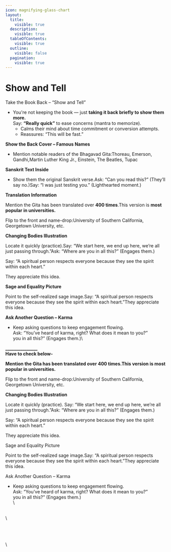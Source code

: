 ```yaml
---
icon: magnifying-glass-chart
layout:
  title:
    visible: true
  description:
    visible: true
  tableOfContents:
    visible: true
  outline:
    visible: false
  pagination:
    visible: true
---
```


# Show and Tell

Take the Book Back – “Show and Tell”

* You're not keeping the book — just **taking it back briefly to show them more.**\
  Say: **“Really quick”** to ease concerns (mantra to memorize).
  * Calms their mind about time commitment or conversion attempts.
  * Reassures: “This will be fast.”

**Show the Back Cover – Famous Names**

* Mention notable readers of the Bhagavad Gita:Thoreau, Emerson, Gandhi,Martin Luther King Jr., Einstein, The Beatles, Tupac

**Sanskrit Text Inside**

* Show them the original Sanskrit verse.Ask: “Can you read this?” (They’ll say no.)Say: “I was just testing you.” (Lighthearted moment.)

**Translation Information**

Mention the Gita has been translated over **400 times**.This version is **most popular in universities.**

Flip to the front and name-drop:University of Southern California, Georgetown University, etc.

**Changing Bodies Illustration**

Locate it quickly (practice).Say: “We start here, we end up here, we’re all just passing through.”Ask: “Where are you in all this?” (Engages them.)

Say: “A spiritual person respects everyone because they see the spirit within each heart.”

They appreciate this idea.

**Sage and Equality Picture**

Point to the self-realized sage image.Say: “A spiritual person respects everyone because they see the spirit within each heart.”They appreciate this idea.

**Ask Another Question – Karma**

* Keep asking questions to keep engagement flowing.\
  Ask: “You’ve heard of karma, right? What does it mean to you?”\
  you in all this?” (Engages them.)\


**\_\_\_\_\_\_\_\_\_\_\_\_\_\_\_**\
**Have to check below-**

**Mention the Gita has been translated over 400 times.This version is most popular in universities.**

Flip to the front and name-drop:University of Southern California, Georgetown University, etc.

**Changing Bodies Illustration**

Locate it quickly (practice). Say: “We start here, we end up here, we’re all just passing through.”Ask: “Where are you in all this?” (Engages them.)

Say: “A spiritual person respects everyone because they see the spirit within each heart.”

They appreciate this idea.

Sage and Equality Picture

Point to the self-realized sage image.Say: “A spiritual person respects everyone because they see the spirit within each heart.”They appreciate this idea.

Ask Another Question – Karma

* Keep asking questions to keep engagement flowing.\
  Ask: “You’ve heard of karma, right? What does it mean to you?”\
  you in all this?” (Engages them.)\
  \


\
\


\
\
\
\

